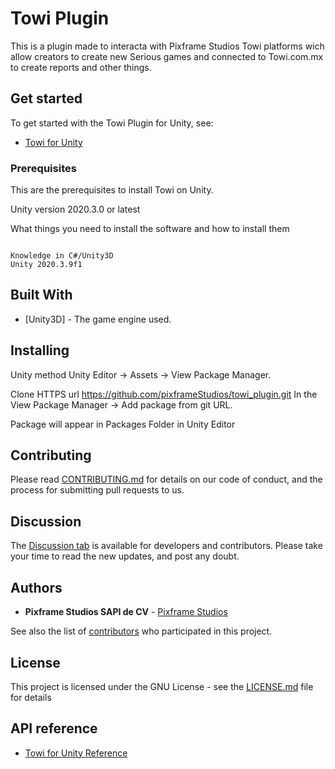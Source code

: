 # Towi Plugin

This is a plugin made to interacta with Pixframe Studios Towi platforms wich allow creators to create new Serious games and connected to Towi.com.mx to create reports and other things.

## Get started

To get started with the Towi Plugin for Unity, see:

* [Towi for Unity](http://towi.com.mx/)

### Prerequisites
This are the prerequisites to install Towi on Unity.

Unity version 2020.3.0 or latest

What things you need to install the software and how to install them

```

Knowledge in C#/Unity3D
Unity 2020.3.9f1

```
## Built With


* [Unity3D] - The game engine used.

## Installing

Unity method
Unity Editor -> Assets -> View Package Manager.

Clone HTTPS url https://github.com/pixframeStudios/towi_plugin.git
In the View Package Manager -> Add package from git URL.

Package will appear in Packages Folder in Unity Editor

## Contributing

Please read [CONTRIBUTING.md](https://github.com/pixframe/towi/blob/master/CONTRIBUTING.md) for details on our code of conduct, and the process for submitting pull requests to us.

## Discussion

The [Discussion tab](https://github.com/pixframeStudios/towi_plugin/discussions) is available for developers and contributors. Please take your time to read the new updates, and post any doubt.


## Authors


* **Pixframe Studios SAPI de CV**  - [Pixframe Studios](https://www.pixframestudios.com)


See also the list of [contributors](https://github.com/pixframe/towi_portal/contributors) who participated in this project.

## License


This project is licensed under the GNU License - see the [LICENSE.md](https://github.com/pixframeStudios/towi_plugin/blob/main/LICENSE) file for details


## API reference

* [Towi for Unity Reference](http://towi.com.mx/)
